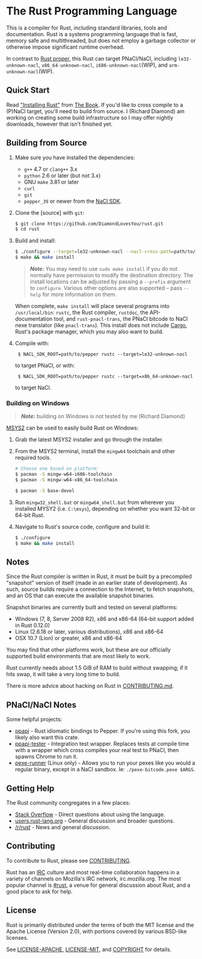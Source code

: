 # The Rust Programming Language

This is a compiler for Rust, including standard libraries, tools and
documentation. Rust is a systems programming language that is fast,
memory safe and multithreaded, but does not employ a garbage collector
or otherwise impose significant runtime overhead.

In contrast to [Rust proper](https://github.com/rust-lang/rust.git), this
Rust can target PNaCl/NaCl, including ```le32-unknown-nacl```,
```x86_64-unknown-nacl```, ```i686-unknown-nacl```(WIP), and
```arm-unknown-nacl```(WIP).

## Quick Start

Read ["Installing Rust"] from [The Book].
If you'd like to cross compile to a (P)NaCl target, you'll need to build from
source. I (Richard Diamond) am working on creating some build infrastructure so
I may offer nightly downloads, however that isn't finished yet.


["Installing Rust"]: http://doc.rust-lang.org/book/installing-rust.html
[The Book]: http://doc.rust-lang.org/book/index.html

## Building from Source

1. Make sure you have installed the dependencies:

   * `g++` 4.7 or `clang++` 3.x
   * `python` 2.6 or later (but not 3.x)
   * GNU `make` 3.81 or later
   * `curl`
   * `git`
    * `pepper_39` or newer from the [NaCl SDK](https://developer.chrome.com/native-client).
2. Clone the [source] with `git`:

   ```sh
   $ git clone https://github.com/DiamondLovesYou/rust.git
   $ cd rust
   ```

3. Build and install:

    ```sh
    $ ./configure --target=le32-unknown-nacl --nacl-cross-path=path/to/pepper_40
    $ make && make install
    ```

    > ***Note:*** You may need to use `sudo make install` if you do not
    > normally have permission to modify the destination directory. The
    > install locations can be adjusted by passing a `--prefix` argument
    > to `configure`. Various other options are also supported – pass
    > `--help` for more information on them.

    When complete, `make install` will place several programs into
    `/usr/local/bin`: `rustc`, the Rust compiler, `rustdoc`, the
    API-documentation tool, and `rust-pnacl-trans`, the PNaCl bitcode to NaCl
    nexe translator (like `pnacl-trans`). This install does not include [Cargo],
    Rust's package manager, which you may also want to build.

[Cargo]: https://github.com/rust-lang/cargo

4. Compile with:

        $ NACL_SDK_ROOT=path/to/pepper rustc --target=le32-unknown-nacl

    to target PNaCl, or with:

        $ NACL_SDK_ROOT=path/to/pepper rustc --target=x86_64-unknown-nacl

    to target NaCl.


### Building on Windows

> ***Note:*** building on Windows is not tested by me (Richard Diamond)

[MSYS2](http://msys2.github.io/) can be used to easily build Rust on Windows:

1. Grab the latest MSYS2 installer and go through the installer.

2. From the MSYS2 terminal, install the `mingw64` toolchain and other required
   tools.

   ```sh
   # Choose one based on platform:
   $ pacman -S mingw-w64-i686-toolchain
   $ pacman -S mingw-w64-x86_64-toolchain

   $ pacman -S base-devel
   ```

3. Run `mingw32_shell.bat` or `mingw64_shell.bat` from wherever you installed
   MYSY2 (i.e. `C:\msys`), depending on whether you want 32-bit or 64-bit Rust.

4. Navigate to Rust's source code, configure and build it:

   ```sh
   $ ./configure
   $ make && make install
   ```

## Notes

Since the Rust compiler is written in Rust, it must be built by a
precompiled "snapshot" version of itself (made in an earlier state of
development). As such, source builds require a connection to the Internet, to
fetch snapshots, and an OS that can execute the available snapshot binaries.

Snapshot binaries are currently built and tested on several platforms:

* Windows (7, 8, Server 2008 R2), x86 and x86-64 (64-bit support added in Rust 0.12.0)
* Linux (2.6.18 or later, various distributions), x86 and x86-64
* OSX 10.7 (Lion) or greater, x86 and x86-64

You may find that other platforms work, but these are our officially
supported build environments that are most likely to work.

Rust currently needs about 1.5 GiB of RAM to build without swapping; if it hits
swap, it will take a very long time to build.

There is more advice about hacking on Rust in [CONTRIBUTING.md].

[CONTRIBUTING.md]: https://github.com/rust-lang/rust/blob/master/CONTRIBUTING.md

## PNaCl/NaCl Notes

Some helpful projects:

* [ppapi](https://github.com/DiamondLovesYou/rust-ppapi) - Rust idiomatic
  bindings to Pepper. If you're using this fork, you likely also want this
  crate.
* [ppapi-tester](https://github.com/DiamondLovesYou/rust-ppapi) - Integration
  test wrapper. Replaces tests at compile time with a wrapper which cross
  compiles your real test to PNaCl, then spawns Chrome to run it.
* [pexe-runner](https://github.com/DiamondLovesYou/pexe-runner) (Linux only) -
  Allows you to run your pexes like you would a regular binary, except in a
  NaCl sandbox. Ie: ```./pexe-bitcode.pexe $ARGS```.

## Getting Help

The Rust community congregates in a few places:

* [Stack Overflow] - Direct questions about using the language.
* [users.rust-lang.org] - General discussion and broader questions.
* [/r/rust] - News and general discussion.

[Stack Overflow]: http://stackoverflow.com/questions/tagged/rust
[/r/rust]: http://reddit.com/r/rust
[users.rust-lang.org]: http://users.rust-lang.org/

## Contributing

To contribute to Rust, please see [CONTRIBUTING](CONTRIBUTING.md).

Rust has an [IRC] culture and most real-time collaboration happens in a
variety of channels on Mozilla's IRC network, irc.mozilla.org. The
most popular channel is [#rust], a venue for general discussion about
Rust, and a good place to ask for help.

[IRC]: https://en.wikipedia.org/wiki/Internet_Relay_Chat
[#rust]: irc://irc.mozilla.org/rust

## License

Rust is primarily distributed under the terms of both the MIT license
and the Apache License (Version 2.0), with portions covered by various
BSD-like licenses.

See [LICENSE-APACHE](LICENSE-APACHE), [LICENSE-MIT](LICENSE-MIT), and [COPYRIGHT](COPYRIGHT) for details.
